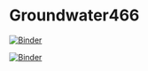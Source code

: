 # Groundwater466

[![Binder](https://mybinder.org/badge_logo.svg)](https://mybinder.org/v2/gh/annavalentine/Groundwater466/main?filepath=https%3A%2F%2Fgithub.com%2Fannavalentine%2FGroundwater466%2Fblob%2Fmain%2FGeneratePiperDiagram.ipynb)
 
[![Binder](https://mybinder.org/badge_logo.svg)](https://mybinder.org/v2/gh/annavalentine/Groundwater466/main)

